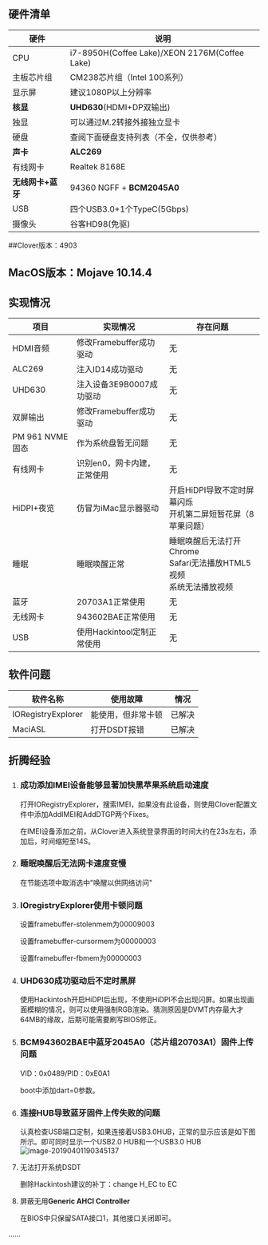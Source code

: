 ## 硬件清单

| 硬件              | 说明                                   |
| ----------------- | -------------------------------------- |
| CPU               | i7-8950H(Coffee Lake)/XEON 2176M(Coffee Lake)                  |
| 主板芯片组        | CM238芯片组（Intel 100系列）           |
| 显示屏            | 建议1080P以上分辨率                    |
| **核显**          | **UHD630**(HDMI+DP双输出)              |
| 独显              | 可以通过M.2转接外接独立显卡            |
| 硬盘              | 查阅下面硬盘支持列表（不全，仅供参考） |
| **声卡**          | **ALC269**                             |
| 有线网卡          | Realtek 8168E                          |
| **无线网卡+蓝牙** | 94360 NGFF + **BCM2045A0**             |
| USB               | 四个USB3.0+1个TypeC(5Gbps)             |
| 摄像头            | 谷客HD98(免驱)                         |

##Clover版本：4903

## MacOS版本：Mojave 10.14.4

## 实现情况

| 项目            | 实现情况                    | 存在问题                                                     |
| --------------- | --------------------------- | ------------------------------------------------------------ |
| HDMI音频        | 修改Framebuffer成功驱动     | 无                                                           |
| ALC269          | 注入ID14成功驱动            | 无                                                           |
| UHD630          | 注入设备3E9B0007成功驱动    | 无                                                           |
| 双屏输出        | 修改Framebuffer成功驱动     | 无                                                           |
| PM 961 NVME固态 | 作为系统盘暂无问题          | 无                                                           |
| 有线网卡        | 识别en0，网卡内建，正常使用 | 无                                                           |
| HiDPI+夜览      | 仿冒为iMac显示器驱动        | 开启HiDPI导致不定时屏幕闪烁<br />开机第二屏短暂花屏（8苹果问题） |
| 睡眠            | 睡眠唤醒正常                | 睡眠唤醒后无法打开Chrome<br />Safari无法播放HTML5视频<br />系统无法播放视频 |
| 蓝牙            | 20703A1正常使用             | 无                                                           |
| 无线网卡        | 943602BAE正常使用           | 无                                                           |
| USB             | 使用Hackintool定制正常使用  | 无                                                           |

## 软件问题

| 软件名称           | 使用故障           | 情况   |
| ------------------ | ------------------ | ------ |
| IORegistryExplorer | 能使用，但非常卡顿 | 已解决 |
| MaciASL            | 打开DSDT报错       | 已解决 |

## 折腾经验

1. ### 成功添加IMEI设备能够显著加快黑苹果系统启动速度

   打开IORegistryExplorer，搜索IMEI，如果没有此设备，则使用Clover配置文件中添加AddIMEI和AddDTGP两个Fixes。

   在IMEI设备添加之前，从Clover进入系统登录界面的时间大约在23s左右，添加后，时间缩短至14S。

2. ### 睡眠唤醒后无法网卡速度变慢

   在节能选项中取消选中"唤醒以供网络访问"

3. ### IOregistryExplorer使用卡顿问题

   设置framebuffer-stolenmem为00009003 

   设置framebuffer-cursormem为00000003

   设置framebuffer-fbmem为00000003

4. ### UHD630成功驱动后不定时黑屏

   使用Hackintosh开启HiDPI后出现，不使用HiDPI不会出现闪屏。如果出现画面模糊的情况，则可以使用强制RGB渲染。猜测原因是DVMT内存最大才64MB的缘故，后期可能需要刷写BIOS修正。

5. ### BCM943602BAE中蓝牙2045A0（芯片组20703A1）固件上传问题

   VID：0x0489/PID：0xE0A1

   boot中添加dart=0参数。

6. ### 连接HUB导致蓝牙固件上传失败的问题

   认真检查USB端口定制，如果连接着USB3.0HUB，正常的显示应该是如下图所示。即可同时显示一个USB2.0 HUB和一个USB3.0 HUB
   ![image-20190401190345137](https://ws3.sinaimg.cn/large/006tKfTcly1g1nc7ziwcxj30dg0iltbd.jpg)

7. 无法打开系统DSDT

   删除Hackintosh建议的补丁：change H_EC to EC

8. 屏蔽无用**Generic AHCI Controller**

   在BIOS中只保留SATA接口1，其他接口关闭即可。

......
<!-- more --> 

